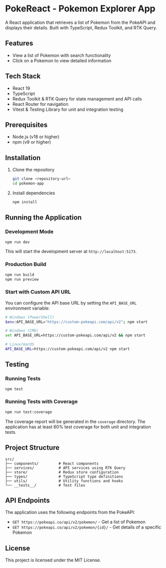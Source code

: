 # PokeReact - Pokemon Explorer App

A React application that retrieves a list of Pokemon from the PokeAPI and displays their details. Built with TypeScript, Redux Toolkit, and RTK Query.

## Features

- View a list of Pokemon with search functionality
- Click on a Pokemon to view detailed information

## Tech Stack

- React 19
- TypeScript
- Redux Toolkit & RTK Query for state management and API calls
- React Router for navigation
- Vitest & Testing Library for unit and integration testing

## Prerequisites

- Node.js (v18 or higher)
- npm (v9 or higher)

## Installation

1. Clone the repository
   ```bash
   git clone <repository-url>
   cd pokemon-app
   ```

2. Install dependencies
   ```bash
   npm install
   ```

## Running the Application

### Development Mode

```bash
npm run dev
```

This will start the development server at `http://localhost:5173`.

### Production Build

```bash
npm run build
npm run preview
```

### Start with Custom API URL

You can configure the API base URL by setting the `API_BASE_URL` environment variable:

```bash
# Windows (PowerShell)
$env:API_BASE_URL="https://custom-pokeapi.com/api/v2"; npm start

# Windows (CMD)
set API_BASE_URL=https://custom-pokeapi.com/api/v2 && npm start

# Linux/macOS
API_BASE_URL=https://custom-pokeapi.com/api/v2 npm start
```

## Testing

### Running Tests

```bash
npm test
```

### Running Tests with Coverage

```bash
npm run test:coverage
```

The coverage report will be generated in the `coverage` directory. The application has at least 60% test coverage for both unit and integration tests.

## Project Structure

```
src/
├── components/         # React components
├── services/           # API services using RTK Query
├── store/              # Redux store configuration
├── types/              # TypeScript type definitions
├── utils/              # Utility functions and hooks
└── __tests__/          # Test files
```

## API Endpoints

The application uses the following endpoints from the PokeAPI:

- `GET https://pokeapi.co/api/v2/pokemon/` - Get a list of Pokemon
- `GET https://pokeapi.co/api/v2/pokemon/{id}/` - Get details of a specific Pokemon

## License

This project is licensed under the MIT License.
